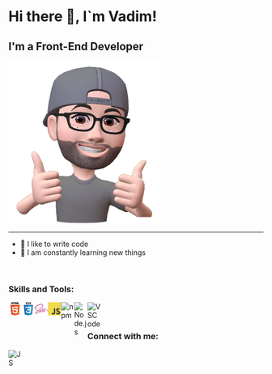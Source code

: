 # Hi there 👋, I`m Vadim!

## I'm a Front-End Developer

![](./Vadim%20Dudkevich.png)

---

- 💪 I like to write code
- 🥅 I am constantly learning new things

<!-- ![Anurag's GitHub stats](https://github-readme-stats.vercel.app/api?username=Vadim-dudkevich&show_icons=true&theme=cobalt2) -->

<!-- [![Top Langs](https://github-readme-stats.vercel.app/api/top-langs/?username=Vadim-dudkevich&layout=compact)](https://github.com/Vadim-dudkevich/github-readme-stats) -->

<br />

### Skills and Tools:

<img align="left" alt="HTML5" width="26px" src="https://raw.githubusercontent.com/github/explore/80688e429a7d4ef2fca1e82350fe8e3517d3494d/topics/html/html.png"/>
<img align="left" alt="CSS3" width="26px" src="https://raw.githubusercontent.com/github/explore/80688e429a7d4ef2fca1e82350fe8e3517d3494d/topics/css/css.png"/>
<img align="left" alt="Sass" width="26px" src="https://raw.githubusercontent.com/github/explore/80688e429a7d4ef2fca1e82350fe8e3517d3494d/topics/sass/sass.png"/>
<img align="left" alt="JS" width="26px" src="https://raw.githubusercontent.com/github/explore/80688e429a7d4ef2fca1e82350fe8e3517d3494d/topics/javascript/javascript.png"/>
<!-- <img align="left" alt="TS" width="26px" src="https://raw.githubusercontent.com/github/explore/80688e429a7d4ef2fca1e82350fe8e3517d3494d/topics/typescript/typescript.png"/> -->
<!-- <img align="left" alt="React" width="26px" src="https://raw.githubusercontent.com/github/explore/80688e429a7d4ef2fca1e82350fe8e3517d3494d/topics/react/react.png"/> -->
<!-- <img align="left" alt="GitHub" width="26px" src="https://raw.githubusercontent.com/github/explore/89bdd9644f44d1b12180fd512b95574fe4c54617/topics/github-api/github-api.png"/> -->
<!-- <img align="left" alt="Git" width="26px" src="https://www.svgrepo.com/show/373623/git.svg"/> -->
<img align="left" alt="npm" width="26px" src="https://www.svgrepo.com/show/373933/npm.svg"/>
<img align="left" alt="Node.js" width="26px" src="https://www.svgrepo.com/show/355140/node.svg"/>
<!-- <img align="left" alt="JSON" width="26px" src="https://raw.githubusercontent.com/github/explore/80688e429a7d4ef2fca1e82350fe8e3517d3494d/topics/json/json.png"/> -->
<img align="left" alt="VSCode" width="26px" src="https://www.svgrepo.com/show/374171/vscode.svg"/>

<br />
<br />

### Connect with me:

[<img align="left" alt="JS" width="26px" src="https://www.svgrepo.com/show/157006/linkedin.svg"/>][linkedin]

[linkedin]: https://www.linkedin.com/in/vadim-dudkevich/

<!--
**Vadim-Dudkevich/Vadim-Dudkevich** is a ✨ _special_ ✨ repository because its `README.md` (this file) appears on your GitHub profile.

Here are some ideas to get you started:

- 🔭 I’m currently working on ...
- 🌱 I’m currently learning ...
- 👯 I’m looking to collaborate on ...
- 🤔 I’m looking for help with ...
- 💬 Ask me about ...
- 📫 How to reach me: ...
- 😄 Pronouns: ...
- ⚡ Fun fact: ...
  -->
